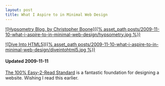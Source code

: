 ```yaml
---
layout: post
title: What I Aspire to in Minimal Web Design
---
```


[![Hypsometry Blog, by Christopher Boone]({% asset_path posts/2009-11-10-what-i-aspire-to-in-minimal-web-design/hypsometry.jpg %})](http://blog.hypsometry.com/)

[![Dive Into HTML5]({% asset_path posts/2009-11-10-what-i-aspire-to-in-minimal-web-design/diveintohtml5.jpg %})](http://diveintohtml5.org/)

#### Updated 2009-11-11

[The 100% Easy-2-Read Standard](http://informationarchitects.jp/100e2r/) is a fantastic foundation for designing a website. Wishing I read this earlier.

